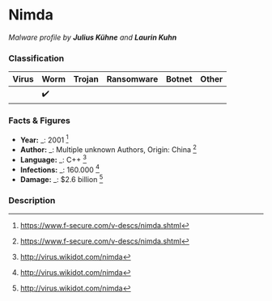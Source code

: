 # Nimda

_Malware profile by **Julius Kühne** and **Laurin Kuhn**_

### Classification


| Virus              | Worm               | Trojan             | Ransomware         | Botnet             | Other                                   |
|:-------------------|:-------------------|:-------------------|:-------------------|:-------------------|:----------------------------------------|
|                    | :heavy_check_mark: |                    |                    |                    |                                         |

### Facts & Figures

* **Year:** _: 2001 [^1]
* **Author:** _: Multiple unknown Authors, Origin: China [^1]
* **Language:** _: C++ [^2]
* **Infections:** _: 160.000 [^2]
* **Damage:** _: $2.6 billion [^2]

### Description



[^1]: https://www.f-secure.com/v-descs/nimda.shtml
[^2]: http://virus.wikidot.com/nimda
